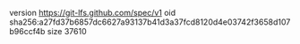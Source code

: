 version https://git-lfs.github.com/spec/v1
oid sha256:a27fd37b6857dc6627a93137b41d3a37fcd8120d4e03742f3658d107b96ccf4b
size 37610
